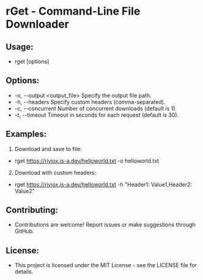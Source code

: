 # rGet - Command-Line File Downloader

## Usage:
* rget <url> [options]

## Options:
* -o, --output <output_file>     Specify the output file path.
* -h, --headers <headers>        Specify custom headers (comma-separated).
* -c, --concurrent <downloads>   Number of concurrent downloads (default is 1).
* -t, --timeout <seconds>        Timeout in seconds for each request (default is 30).

## Examples:
1. Download and save to file:
* rget https://riviox.is-a.dev/helloworld.txt -o helloworld.txt
2. Download with custom headers:
* rget https://riviox.is-a.dev/helloworld.txt -h "Header1: Value1,Header2: Value2"

## Contributing:
* Contributions are welcome! Report issues or make suggestions through GitHub.

## License:
* This project is licensed under the MIT License - see the LICENSE file for details.
